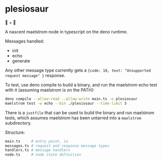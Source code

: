 # plesiosaur

🌊 + 🦕

A nascent maelstrom node in typescript on the deno runtime.

Messages handled:
- init
- echo
- generate

Any other message type currently gets a `{code: 10, text: "Unsupported request message" }` response.

To test, use deno compile to build a binary, and run the maelstrom echo test with it (assuming maelstrom is on the PATH):

```bash
deno compile --allow-read --allow-write main.ts -o plesiosaur
maelstrom test -w echo --bin ./plesiosaur --time-limit 5
```

There is a `justfile` that can be used to build the binary and run maelstrom tests, which assumes maelstrom has been untarred into a `maelstrom` subdirectory.

Structure:

```bash
main.ts     # entry point, io
messages.ts # request and response message types
handlers.ts # message handlers
node.ts     # node state definition
```

